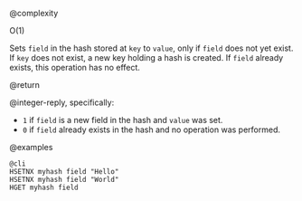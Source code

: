 @complexity

O(1)


Sets `field` in the hash stored at `key` to `value`, only if `field` does not
yet exist. If `key` does not exist, a new key holding a hash is created. If
`field` already exists, this operation has no effect.

@return

@integer-reply, specifically:

* `1` if `field` is a new field in the hash and `value` was set.
* `0` if `field` already exists in the hash and no operation was performed.

@examples

    @cli
    HSETNX myhash field "Hello"
    HSETNX myhash field "World"
    HGET myhash field

